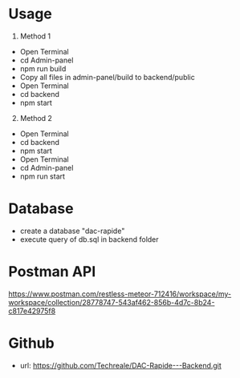 # Usage

1) Method 1
- Open Terminal
- cd Admin-panel
- npm run build
- Copy all files in admin-panel/build to backend/public 
- Open Terminal
- cd backend
- npm start
2) Method 2
- Open Terminal
- cd backend
- npm start
- Open Terminal
- cd Admin-panel
- npm run start

# Database
- create a database "dac-rapide"
- execute query of db.sql in backend folder

# Postman API
https://www.postman.com/restless-meteor-712416/workspace/my-workspace/collection/28778747-543af462-856b-4d7c-8b24-c817e42975f8

# Github
- url: https://github.com/Techreale/DAC-Rapide---Backend.git
